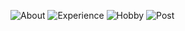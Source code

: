 ![About](https://user-images.githubusercontent.com/78577965/109426896-1087b680-7a1a-11eb-80c0-57d0e8294e0b.png)
![Experience](https://user-images.githubusercontent.com/78577965/109426891-0e255c80-7a1a-11eb-822c-f5b649115123.png)
![Hobby](https://user-images.githubusercontent.com/78577965/109427003-8c81fe80-7a1a-11eb-8d5f-ba0ff587e91e.png)
![Post](https://user-images.githubusercontent.com/78577965/109426895-0fef2000-7a1a-11eb-8965-b08de243fbef.png)

